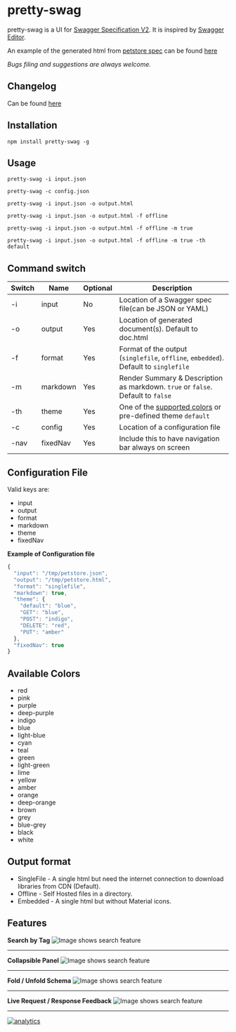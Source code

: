 # pretty-swag

pretty-swag is a UI for [Swagger Specification V2](https://github.com/OAI/OpenAPI-Specification). It is inspired by [Swagger Editor](http://swagger.io/swagger-editor/).

An example of the generated html from [petstore spec](http://petstore.swagger.io/v2/swagger.json) can be found [here](http://htmlpreview.github.com/?https://raw.githubusercontent.com/twskj/pretty-swag/gh-pages/examples/pet.html)

*Bugs filing and suggestions are always welcome.*

## Changelog
Can be found [here](CHANGELOG.md)

## Installation

```Shell
npm install pretty-swag -g
```

## Usage

```Shell
pretty-swag -i input.json
```

```Shell
pretty-swag -c config.json
```

```Shell
pretty-swag -i input.json -o output.html
```

```Shell
pretty-swag -i input.json -o output.html -f offline
```

```Shell
pretty-swag -i input.json -o output.html -f offline -m true
```

```Shell
pretty-swag -i input.json -o output.html -f offline -m true -th default
```

## Command switch

| Switch  | Name     | Optional | Description                                                                          |
| ------- | -------- | -------- | ------------------------------------------------------------------------------------ |
|   -i    | input    |       No | Location of a Swagger spec file(can be JSON or YAML)                                 |
|   -o    | output   |      Yes | Location of generated document(s). Default to doc.html                               |
|   -f    | format   |      Yes | Format of the output (`singlefile`, `offline`, `embedded`). Default to `singlefile`  |
|   -m    | markdown |      Yes | Render Summary & Description as markdown. `true` or `false`. Default to `false`      |
|   -th   | theme    |      Yes | One of the [supported colors](#available-colors) or pre-defined theme `default`      |
|   -c    | config   |      Yes | Location of a configuration file                                                     |
|   -nav  | fixedNav |      Yes | Include this to have navigation bar always on screen                                 |


## Configuration File

Valid keys are:
 - input
 - output
 - format
 - markdown
 - theme
 - fixedNav

**Example of Configuration file**
```javascript
{
  "input": "/tmp/petstore.json",
  "output": "/tmp/petstore.html",
  "format": "singlefile",
  "markdown": true,
  "theme": {
    "default": "blue",
    "GET": "blue",
    "POST": "indigo",
    "DELETE": "red",
    "PUT": "amber"
  },
  "fixedNav": true
}
```

## Available Colors

- red
- pink
- purple
- deep-purple
- indigo
- blue
- light-blue
- cyan
- teal
- green
- light-green
- lime
- yellow
- amber
- orange
- deep-orange
- brown
- grey
- blue-grey
- black
- white


## Output format

 - SingleFile - A single html but need the internet connection to download libraries from CDN (Default).
 - Offline - Self Hosted files in a directory.
 - Embedded - A single html but without Material icons.


## Features

**Search by Tag**
![Image shows search feature](https://raw.githubusercontent.com/twskj/pretty-swag/gh-pages/images/search.gif?raw=true)

---------------------------------------

**Collapsible Panel**
![Image shows search feature](https://raw.githubusercontent.com/twskj/pretty-swag/gh-pages/images/collapsible.gif?raw=true)

---------------------------------------

**Fold / Unfold Schema**
![Image shows search feature](https://raw.githubusercontent.com/twskj/pretty-swag/gh-pages/images/foldable.gif?raw=true)

---------------------------------------

**Live Request / Response Feedback**
![Image shows search feature](https://raw.githubusercontent.com/twskj/pretty-swag/gh-pages/images/liveReqRes.gif?raw=true)

---------------------------------------


[![analytics](http://www.google-analytics.com/collect?v=1&t=pageview&_s=1&dl=https://twskj.github.io/pretty-swag&_u=MAC~&cid=1757014354.1393964045&tid=UA-91877741-1)]()
